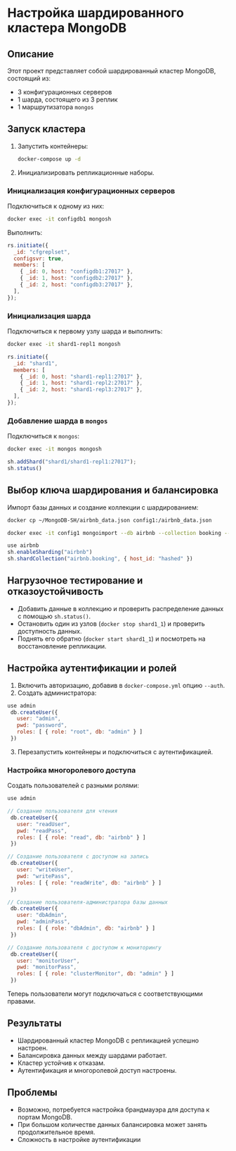 # Настройка шардированного кластера MongoDB

## Описание
Этот проект представляет собой шардированный кластер MongoDB, состоящий из:
- 3 конфигурационных серверов
- 1 шарда, состоящего из 3 реплик
- 1 маршрутизатора `mongos`

## Запуск кластера
1. Запустить контейнеры:
   ```sh
   docker-compose up -d
   ```
2. Инициализировать репликационные наборы.

### Инициализация конфигурационных серверов
Подключиться к одному из них:
```sh
docker exec -it configdb1 mongosh
```

Выполнить:
```js
rs.initiate({
  _id: "cfgreplset",
  configsvr: true,
  members: [
    { _id: 0, host: "configdb1:27017" },
    { _id: 1, host: "configdb2:27017" },
    { _id: 2, host: "configdb3:27017" },
  ],
});
```

### Инициализация шарда
Подключиться к первому узлу шарда и выполнить:
```sh
docker exec -it shard1-repl1 mongosh
```
```js
rs.initiate({
  _id: "shard1",
  members: [
    { _id: 0, host: "shard1-repl1:27017" },
    { _id: 1, host: "shard1-repl2:27017" },
    { _id: 2, host: "shard1-repl3:27017" },
  ],
});
```

### Добавление шарда в `mongos`
Подключиться к `mongos`:
```sh
docker exec -it mongos mongosh
```
```js
sh.addShard("shard1/shard1-repl1:27017");
sh.status()
```

## Выбор ключа шардирования и балансировка
Импорт базы данных и создание коллекции с шардированием:
```sh
docker cp ~/MongoDB-SH/airbnb_data.json config1:/airbnb_data.json
```
```sh
docker exec -it config1 mongoimport --db airbnb --collection booking --file /airbnb_data.json
```
```js
use airbnb
sh.enableSharding("airbnb")
sh.shardCollection("airbnb.booking", { host_id: "hashed" })
```

## Нагрузочное тестирование и отказоустойчивость
- Добавить данные в коллекцию и проверить распределение данных с помощью `sh.status()`.
- Остановить один из узлов (`docker stop shard1_1`) и проверить доступность данных.
- Поднять его обратно (`docker start shard1_1`) и посмотреть на восстановление репликации.

## Настройка аутентификации и ролей
1. Включить авторизацию, добавив в `docker-compose.yml` опцию `--auth`.
2. Создать администратора:
```js
use admin
 db.createUser({
   user: "admin",
   pwd: "password",
   roles: [ { role: "root", db: "admin" } ]
 })
```
3. Перезапустить контейнеры и подключиться с аутентификацией.

### Настройка многоролевого доступа
Создать пользователей с разными ролями:
```js
use admin

// Создание пользователя для чтения
 db.createUser({
   user: "readUser",
   pwd: "readPass",
   roles: [ { role: "read", db: "airbnb" } ]
 })

// Создание пользователя с доступом на запись
 db.createUser({
   user: "writeUser",
   pwd: "writePass",
   roles: [ { role: "readWrite", db: "airbnb" } ]
 })

// Создание пользователя-администратора базы данных
 db.createUser({
   user: "dbAdmin",
   pwd: "adminPass",
   roles: [ { role: "dbAdmin", db: "airbnb" } ]
 })

// Создание пользователя с доступом к мониторингу
 db.createUser({
   user: "monitorUser",
   pwd: "monitorPass",
   roles: [ { role: "clusterMonitor", db: "admin" } ]
 })
```
Теперь пользователи могут подключаться с соответствующими правами.

## Результаты

* Шардированный кластер MongoDB с репликацией успешно настроен.
* Балансировка данных между шардами работает.
* Кластер устойчив к отказам.
* Аутентификация и многоролевой доступ настроены.

## Проблемы

* Возможно, потребуется настройка брандмауэра для доступа к портам MongoDB.
* При большом количестве данных балансировка может занять продолжительное время.
* Сложность в настройке аутентификации

